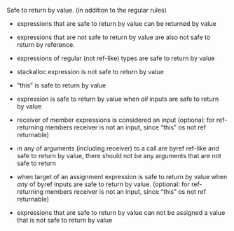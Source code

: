 Safe to return by value. (in addition to the regular rules)

- expressions that are safe to return by value can be returned by value
- expressions that are not safe to return by value are also not safe to return by reference.

- expressions of regular (not ref-like) types are safe to return by value
- stackalloc expression is not safe to return by value
- “this” is safe to return by value
- expression is safe to return by value when _all_ inputs are safe to return by value
- receiver of member expressions is considered an input (optional: for ref-returning members receiver is not an input, since “this” os not ref returnable)

- in any of arguments (including receiver) to a call are byref ref-like and safe to return by value, there should not be any arguments that are not safe to return

- when target of an assignment expression is safe to return by value when _any_ of byref inputs are safe to return by value. (optional: for ref-returning members receiver is not an input, since “this” os not ref returnable)

- expressions that are safe to return by value can not be assigned a value that is not safe to return by value
